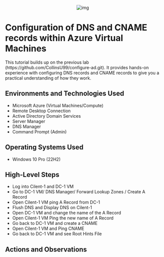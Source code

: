 <p align="center">
<img src="https://i.imgur.com/wrywaeX.png" alt="img"/>
</p>

<h1>Configuration of DNS and CNAME records within Azure Virtual Machines</h1>
This tutorial builds up on the previous lab (https://github.com/CollinsU99/configure-ad.git). It provides hands-on experience with configuring DNS records and CNAME records to give you a practical understanding of how they work.

<h2>Environments and Technologies Used</h2>

- Microsoft Azure (Virtual Machines/Compute)
- Remote Desktop Connection
- Active Directory Domain Services
- Server Manager
- DNS Manager
- Command Prompt (Admin)

<h2>Operating Systems Used </h2>

- Windows 10 Pro (22H2)

<h2>High-Level Steps</h2>

- Log into Cilent-1 and DC-1 VM 
- Go to DC-1 VM/ DNS Manager/ Forward Lookup Zones / Create A Record
- Open Cilent-1 VM ping A Record from DC-1
- Flush DNS and Display DNS on Cilent-1
- Open DC-1 VM and change the name of the A Record
- Open Cilent-1 VM Ping the new name of A Record
- Go back to DC-1 VM and create a CNAME
- Open Cilent-1 VM and Ping CNAME
- Go back to DC-1 VM and see Root Hints File


<h2>Actions and Observations</h2>
